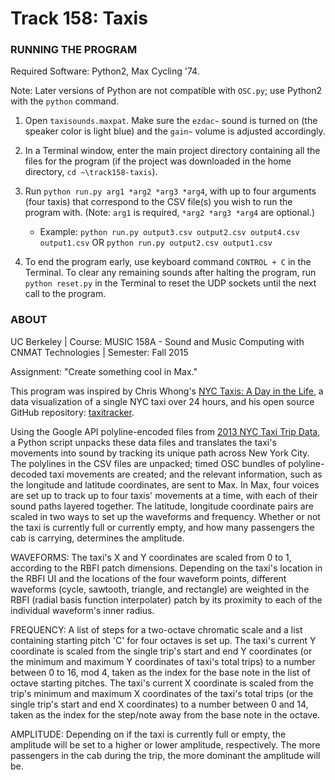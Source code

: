 # Track 158: Taxis #

### RUNNING THE PROGRAM ###

Required Software: Python2, Max Cycling '74.

Note: Later versions of Python are not compatible with `OSC.py`; use Python2 with the `python` command.

1. Open `taxisounds.maxpat`. Make sure the `ezdac~` sound is turned on (the speaker color is light blue) and the `gain~` volume is adjusted accordingly.

2. In a Terminal window, enter the main project directory containing all the files for the program (if the project was downloaded in the home directory, `cd ~\track158-taxis`).

3. Run `python run.py arg1 *arg2 *arg3 *arg4`, with up to four arguments (four taxis) that correspond to the CSV file(s) you wish to run the program with. (Note: `arg1` is required, `*arg2 *arg3 *arg4` are optional.)

    * Example: `python run.py output3.csv output2.csv output4.csv output1.csv` OR `python run.py output2.csv output1.csv`

4. To end the program early, use keyboard command `CONTROL + C` in the Terminal. To clear any remaining sounds after halting the program, run `python reset.py` in the Terminal to reset the UDP sockets until the next call to the program.

### ABOUT ###

UC Berkeley | 
Course: MUSIC 158A - Sound and Music Computing with CNMAT Technologies | 
Semester: Fall 2015

Assignment: "Create something cool in Max."

This program was inspired by Chris Whong's [NYC Taxis: A Day in the Life](http://nyctaxi.herokuapp.com), a data visualization of a single NYC taxi over 24 hours, and his open source GitHub repository: [taxitracker](https://github.com/chriswhong/taxitracker).

Using the Google API polyline-encoded files from [2013 NYC Taxi Trip Data](http://www.andresmh.com/nyctaxitrips/), a Python script unpacks these data files and translates the taxi's movements into sound by tracking its unique path across New York City. The polylines in the CSV files are unpacked; timed OSC bundles of polyline-decoded taxi movements are created; and the relevant information, such as the longitude and latitude coordinates, are sent to Max. In Max, four voices are set up to track up to four taxis' movements at a time, with each of their sound paths layered together. The latitude, longitude coordinate pairs are scaled in two ways to set up the waveforms and frequency. Whether or not the taxi is currently full or currently empty, and how many passengers the cab is carrying, determines the amplitude.

WAVEFORMS: The taxi's X and Y coordinates are scaled from 0 to 1, according to the RBFI patch dimensions. Depending on the taxi's location in the RBFI UI and the locations of the four waveform points, different waveforms (cycle, sawtooth, triangle, and rectangle) are weighted in the RBFI (radial basis function interpolater) patch by its proximity to each of the individual waveform's inner radius.

FREQUENCY: A list of steps for a two-octave chromatic scale and a list containing starting pitch 'C' for four octaves is set up. The taxi's current Y coordinate is scaled from the single trip's start and end Y coordinates (or the minimum and maximum Y coordinates of taxi's total trips) to a number between 0 to 16, mod 4, taken as the index for the base note in the list of octave starting pitches. The taxi's current X coordinate is scaled from the trip's minimum and maximum X coordinates of the taxi's total trips (or the single trip's start and end X coordinates) to a number between 0 and 14, taken as the index for the step/note away from the base note in the octave.

AMPLITUDE: Depending on if the taxi is currently full or empty, the amplitude will be set to a higher or lower amplitude, respectively. The more passengers in the cab during the trip, the more dominant the amplitude will be.
